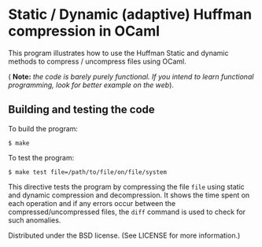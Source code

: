 Static / Dynamic (adaptive) Huffman compression in OCaml
========================================================

This program illustrates how to use the Huffman Static and dynamic methods to compress / uncompress files using OCaml.

( **Note:** *the code is barely purely functional. If you intend to learn functional programming, look for better example on the web*).

Building and testing the code
-------------------
To build the program:
`````
$ make
`````
To test the program:
`````
$ make test file=/path/to/file/on/file/system
`````
This directive tests the program by compressing the file `file` using static and dynamic compression and decompression.
It shows the time spent on each operation and if any errors occur between the compressed/uncompressed files, the `diff` command
is used to check for such anomalies.

Distributed under the BSD license. (See LICENSE for more information.)
